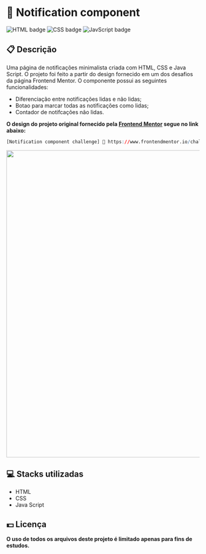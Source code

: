# 🔔 Notification component

![HTML badge](https://img.shields.io/badge/html5-%23E34F26.svg?style=for-the-badge&logo=html5&logoColor=white)
![CSS badge](https://img.shields.io/badge/css3-%231572B6.svg?style=for-the-badge&logo=css3&logoColor=white)
![JavScript badge](https://img.shields.io/badge/javascript-%23323330.svg?style=for-the-badge&logo=javascript&logoColor=%23F7DF1E)

## 📋 Descrição

Uma página de notificações minimalista criada com HTML, CSS e Java Script. O projeto foi feito a partir do design fornecido em um dos desafios da página Frontend Mentor. O componente possui as seguintes funcionalidades:

-   Diferenciação entre notificações lidas e não lidas;
-   Botao para marcar todas as notificações como lidas;
-   Contador de notifcações não lidas.

**O design do projeto original fornecido pela [Frontend Mentor](https://www.frontendmentor.io/) segue no link abaixo:**

```r
[Notification component challenge] 🔗 https://www.frontendmentor.io/challenges/notifications-page-DqK5QAmKbC
```

<img width="800px" src="https://user-images.githubusercontent.com/105606295/193695631-206cccfe-66d5-4ec3-8edc-c54254549b75.png">

## 💻 Stacks utilizadas

-   HTML
-   CSS
-   Java Script

## 💵 Licença

**O uso de todos os arquivos deste projeto é limitado apenas para fins de estudos.**
